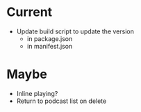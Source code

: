 # Current
- Update build script to update the version 
    - in package.json
    - in manifest.json

# Maybe
- Inline playing?
- Return to podcast list on delete